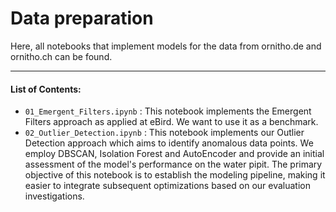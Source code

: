 # Data preparation
Here, all notebooks that implement models for the data from ornitho.de and ornitho.ch can be found.<br>

***
#### List of Contents:
- `01_Emergent_Filters.ipynb` : This notebook implements the Emergent Filters approach as applied at eBird. We want to use it as a benchmark.
- `02_Outlier_Detection.ipynb` : This notebook implements our Outlier Detection approach which aims to identify anomalous data points. We employ DBSCAN, Isolation Forest and AutoEncoder and provide an initial assessment of the model's performance on the water pipit. The primary objective of this notebook is to establish the modeling pipeline, making it easier to integrate subsequent optimizations based on our evaluation investigations.